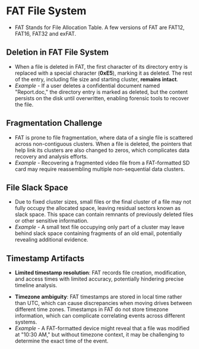  # FAT File System
* FAT Stands for File Allocation Table. A few versions of FAT are FAT12, FAT16, FAT32 and exFAT.
## Deletion in FAT File System
* When a file is deleted in FAT, the first character of its directory entry is replaced with a special character (**0xE5**), marking it as deleted. The rest of the entry, including file size and starting cluster, **remains intact**.
* *Example* - If a user deletes a confidential document named "Report.doc," the directory entry is marked as deleted, but the content persists on the disk until overwritten, enabling forensic tools to recover the file.
## Fragmentation Challenge
* FAT is prone to file fragmentation, where data of a single file is scattered across non-contiguous clusters. When a file is deleted, the pointers that help link its clusters are also changed to zeros, which complicates data recovery and analysis efforts.
* *Example* - Recovering a fragmented video file from a FAT-formatted SD card may require reassembling multiple non-sequential data clusters.
## File Slack Space
* Due to fixed cluster sizes, small files or the final cluster of a file may not fully occupy the allocated space, leaving residual sectors known as slack space. This space can contain remnants of previously deleted files or other sensitive information.
* *Example* - A small text file occupying only part of a cluster may leave behind slack space containing fragments of an old email, potentially revealing additional evidence.
## Timestamp Artifacts
* **Limited timestamp resolution**: FAT records file creation, modification, and access times with limited accuracy, potentially hindering precise timeline analysis.
- **Timezone ambiguity**: FAT timestamps are stored in local time rather than UTC, which can cause discrepancies when moving drives between different time zones. Timestamps in FAT do not store timezone information, which can complicate correlating events across different systems.
- *Example* - A FAT-formatted device might reveal that a file was modified at "10:30 AM," but without timezone context, it may be challenging to determine the exact time of the event.
